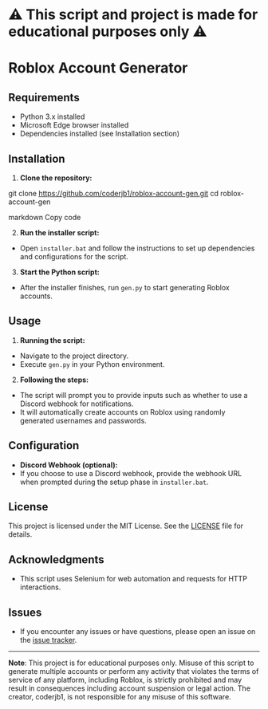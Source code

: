 # ⚠️ This script and project is made for educational purposes only ⚠️

# Roblox Account Generator

## Requirements
- Python 3.x installed
- Microsoft Edge browser installed
- Dependencies installed (see Installation section)

## Installation

1. **Clone the repository:**

git clone https://github.com/coderjb1/roblox-account-gen.git
cd roblox-account-gen

markdown
Copy code

2. **Run the installer script:**
- Open `installer.bat` and follow the instructions to set up dependencies and configurations for the script.

3. **Start the Python script:**
- After the installer finishes, run `gen.py` to start generating Roblox accounts.

## Usage

1. **Running the script:**
- Navigate to the project directory.
- Execute `gen.py` in your Python environment.

2. **Following the steps:**
- The script will prompt you to provide inputs such as whether to use a Discord webhook for notifications.
- It will automatically create accounts on Roblox using randomly generated usernames and passwords.

## Configuration

- **Discord Webhook (optional):**
- If you choose to use a Discord webhook, provide the webhook URL when prompted during the setup phase in `installer.bat`.

## License

This project is licensed under the MIT License. See the [LICENSE](./LICENSE) file for details.

## Acknowledgments

- This script uses Selenium for web automation and requests for HTTP interactions.

## Issues

- If you encounter any issues or have questions, please open an issue on the [issue tracker](https://github.com/coderjb1/roblox-account-gen/issues).

---

**Note**: This project is for educational purposes only. Misuse of this script to generate multiple accounts or perform any activity that violates the terms of service of any platform, including Roblox, is strictly prohibited and may result in consequences including account suspension or legal action. The creator, coderjb1, is not responsible for any misuse of this software.
